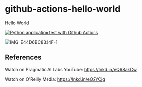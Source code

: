 # github-actions-hello-world
Hello World

[![Python application test with Github Actions](https://github.com/noahgift/github-actions-hello-world/actions/workflows/main.yml/badge.svg)](https://github.com/noahgift/github-actions-hello-world/actions/workflows/main.yml)


![IMG_E44D6BC8324F-1](https://user-images.githubusercontent.com/58792/149946400-4b9df539-1d6e-48f1-bc21-455b7d425a41.jpeg)

## References

Watch on Pragmatic AI Labs YouTube: https://lnkd.in/eQ68akCw

Watch on O'Reilly Media: https://lnkd.in/eQ2YCjq
